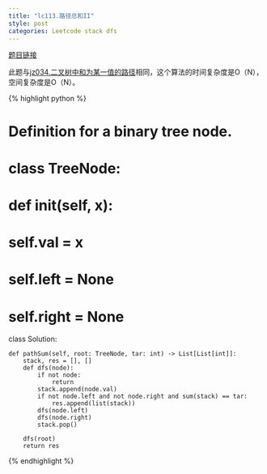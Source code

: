 ```yaml
---
title: "lc113.路径总和II"
style: post
categories: Leetcode stack dfs
---
```


[题目链接](https://leetcode-cn.com/problems/path-sum-ii/)

此题与[jz034.二叉树中和为某一值的路径](https://1e0ndavid.github.io/jz034/)相同，这个算法的时间复杂度是O（N），空间复杂度是O（N）。

{% highlight python %}

# Definition for a binary tree node.
# class TreeNode:
#     def __init__(self, x):
#         self.val = x
#         self.left = None
#         self.right = None

class Solution:

    def pathSum(self, root: TreeNode, tar: int) -> List[List[int]]:
        stack, res = [], []
        def dfs(node):
            if not node:
                return 
            stack.append(node.val)
            if not node.left and not node.right and sum(stack) == tar:
                res.append(list(stack))
            dfs(node.left)
            dfs(node.right)
            stack.pop()

        dfs(root)
        return res

{% endhighlight %}

